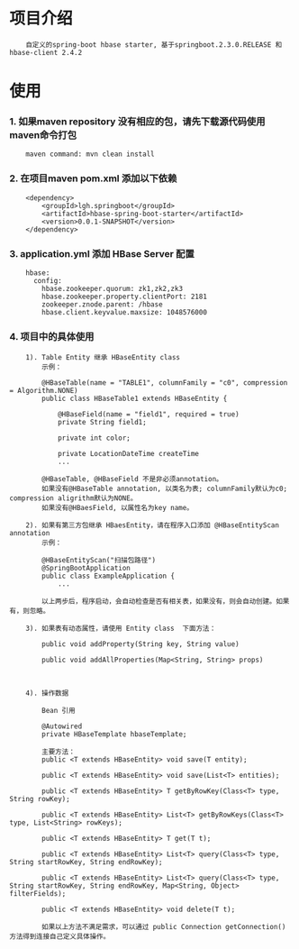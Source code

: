 # 项目介绍
  
        自定义的spring-boot hbase starter, 基于springboot.2.3.0.RELEASE 和 hbase-client 2.4.2

# 使用

### 1. 如果maven repository 没有相应的包，请先下载源代码使用maven命令打包
    
        maven command: mvn clean install

### 2. 在项目maven pom.xml 添加以下依赖

        <dependency>
            <groupId>lgh.springboot</groupId>
            <artifactId>hbase-spring-boot-starter</artifactId>
            <version>0.0.1-SNAPSHOT</version>
        </dependency>
        
### 3. application.yml 添加 HBase Server 配置

        hbase:
          config:
            hbase.zookeeper.quorum: zk1,zk2,zk3
            hbase.zookeeper.property.clientPort: 2181
            zookeeper.znode.parent: /hbase
            hbase.client.keyvalue.maxsize: 1048576000
            
### 4. 项目中的具体使用
        
        1). Table Entity 继承 HBaseEntity class
            示例：
            
            @HBaseTable(name = "TABLE1", columnFamily = "c0", compression = Algorithm.NONE)
            public class HBaseTable1 extends HBaseEntity {
                
                @HBaseField(name = "field1", required = true)
                private String field1;      

                private int color;

                private LocationDateTime createTime
                ...
              
            @HBaseTable, @HBaseField 不是非必须annotation。
            如果没有@HBaseTable annotation, 以类名为表; columnFamily默认为c0; compression aligrithm默认为NONE。
            如果没有@HBaesField, 以属性名为key name。

        2). 如果有第三方包继承 HBaesEntity，请在程序入口添加 @HBaseEntityScan annotation
            示例：

            @HBaseEntityScan("扫描包路径")
            @SpringBootApplication
            public class ExampleApplication {
                ...

            以上两步后，程序启动，会自动检查是否有相关表，如果没有，则会自动创建。如果有，则忽略。

        3). 如果表有动态属性，请使用 Entity class  下面方法：
        
            public void addProperty(String key, String value) 
            
            public void addAllProperties(Map<String, String> props)
            
        

        4). 操作数据
            
            Bean 引用
            
            @Autowired
            private HBaseTemplate hbaseTemplate;

            主要方法：
            public <T extends HBaseEntity> void save(T entity);
            
            public <T extends HBaseEntity> void save(List<T> entities);
            
            public <T extends HBaseEntity> T getByRowKey(Class<T> type, String rowKey);
            
            public <T extends HBaseEntity> List<T> getByRowKeys(Class<T> type, List<String> rowKeys);
            
            public <T extends HBaseEntity> T get(T t);
            
            public <T extends HBaseEntity> List<T> query(Class<T> type, String startRowKey, String endRowKey);
            
            public <T extends HBaseEntity> List<T> query(Class<T> type, String startRowKey, String endRowKey, Map<String, Object> filterFields);
            
            public <T extends HBaseEntity> void delete(T t);

            如果以上方法不满足需求，可以通过 public Connection getConnection() 方法得到连接自己定义具体操作。
            